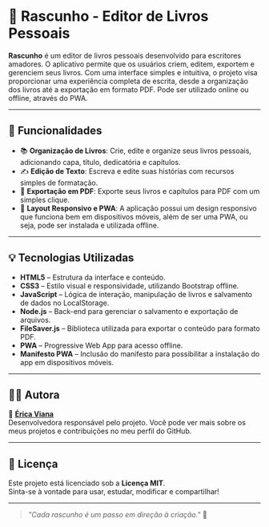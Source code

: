 # 📝 Rascunho - Editor de Livros Pessoais

**Rascunho** é um editor de livros pessoais desenvolvido para escritores amadores. O aplicativo permite que os usuários criem, editem, exportem e gerenciem seus livros. Com uma interface simples e intuitiva, o projeto visa proporcionar uma experiência completa de escrita, desde a organização dos livros até a exportação em formato PDF. Pode ser utilizado online ou offline, através do PWA.

---

## 🔧 Funcionalidades

- 📚 **Organização de Livros**: Crie, edite e organize seus livros pessoais, adicionando capa, título, dedicatória e capítulos.
- ✍️ **Edição de Texto**: Escreva e edite suas histórias com recursos simples de formatação.
- 📄 **Exportação em PDF**: Exporte seus livros e capítulos para PDF com um simples clique.
- 📱 **Layout Responsivo e PWA**: A aplicação possui um design responsivo que funciona bem em dispositivos móveis, além de ser uma PWA, ou seja, pode ser instalada e utilizada offline.

---

## 💡 Tecnologias Utilizadas

- **HTML5** – Estrutura da interface e conteúdo.
- **CSS3** – Estilo visual e responsividade, utilizando Bootstrap offline.
- **JavaScript** – Lógica de interação, manipulação de livros e salvamento de dados no LocalStorage.
- **Node.js** – Back-end para gerenciar o salvamento e exportação de arquivos.
- **FileSaver.js** – Biblioteca utilizada para exportar o conteúdo para formato PDF.
- **PWA** – Progressive Web App para acesso offline.
- **Manifesto PWA** – Inclusão do manifesto para possibilitar a instalação do app em dispositivos móveis.

---

## 👩‍💻 Autora

🔸 **[Érica Viana](https://github.com/ericaviana12)**  
Desenvolvedora responsável pelo projeto. Você pode ver mais sobre os meus projetos e contribuições no meu perfil do GitHub.

---

## 📄 Licença

Este projeto está licenciado sob a **Licença MIT**.  
Sinta-se à vontade para usar, estudar, modificar e compartilhar!

---

> _"Cada rascunho é um passo em direção à criação."_ 🚀
